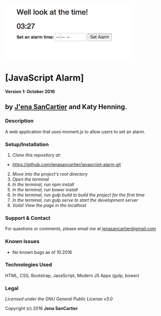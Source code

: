 ![project screenshot](/resources/images/screenshot.png)

# [JavaScript Alarm]

__Version 1: October 2016__
## by [J'ena SanCartier](https://github.com/jenasancartier) and Katy Henning.

### Description
A web application that uses moment.js to allow users to set an alarm.

### Setup/Installation
1. _Clone this repository at:_
  * https://github.com/jenasancartier/javascript-alarm.git
2. _Move into the project's root directory_
3. _Open the terminal_
4. _In the terminal, run npm install_
5. _In the terminal, run bower install_
6. _In the terminal, run gulp build to build the project for the first time_
7. _In the terminal, run gulp serve to start the development server_
8. _Voila! View the page in the localhost_

### Support & Contact
For questions or comments, please email me at [jenasancartier@gmail.com](mailto:jenasancartier@gmail.com)

### Known Issues
* No known bugs as of 10.2016

### Technologies Used
HTML, CSS, Bootstrap, JavaScript, Modern JS Apps (gulp, bower)

### Legal
*Licensed under the GNU General Public License v3.0*

Copyright (c) 2016 **Jena SanCartier**
